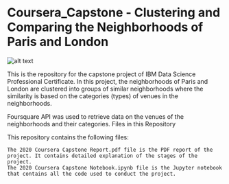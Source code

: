 # Coursera_Capstone - Clustering and Comparing the Neighborhoods of Paris and London

![alt text](https://github.com/[username]/[reponame]/blob/[branch]/image.jpg?raw=true)

This is the repository for the capstone project of IBM Data Science Professional Certificate. In this project, the neighborhoods of Paris and London are clustered into groups of similar neighborhoods where the similarity is based on the categories (types) of venues in the neighborhoods.

Foursquare API was used to retrieve data on the venues of the neighborhoods and their categories.
Files in this Repository

This repository contains the following files:

    The 2020 Coursera Capstone Report.pdf file is the PDF report of the project. It contains detailed explanation of the stages of the project.
    The 2020 Coursera Capstone Notebook.ipynb file is the Jupyter notebook that contains all the code used to conduct the project.
   

